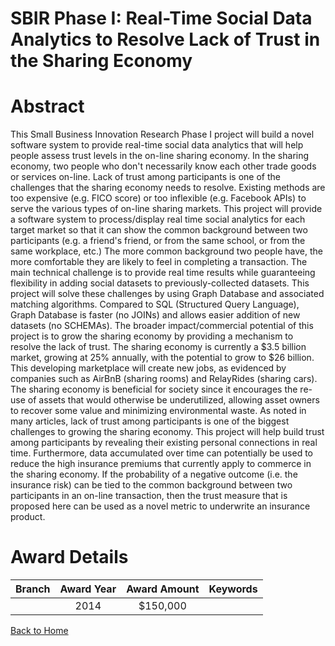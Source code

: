 
SBIR Phase I: Real-Time Social Data Analytics to Resolve Lack of Trust in the Sharing Economy
=============================================================================================

# Abstract


This Small Business Innovation Research Phase I project will build a novel software system to provide real-time social data analytics that will help people assess trust levels in the on-line sharing economy. In the sharing economy, two people who don&#039;t necessarily know each other trade goods or services on-line. Lack of trust among participants is one of the challenges that the sharing economy needs to resolve. Existing methods are too expensive (e.g. FICO score) or too inflexible (e.g. Facebook APIs) to serve the various types of on-line sharing markets. This project will provide a software system to process/display real time social analytics for each target market so that it can show the common background between two participants (e.g. a friend&#039;s friend, or from the same school, or from the same workplace, etc.) The more common background two people have, the more comfortable they are likely to feel in completing a transaction. The main technical challenge is to provide real time results while guaranteeing flexibility in adding social datasets to previously-collected datasets. This project will solve these challenges by using Graph Database and associated matching algorithms. Compared to SQL (Structured Query Language), Graph Database is faster (no JOINs) and allows easier addition of new datasets (no SCHEMAs). The broader impact/commercial potential of this project is to grow the sharing economy by providing a mechanism to resolve the lack of trust. The sharing economy is currently a $3.5 billion market, growing at 25% annually, with the potential to grow to $26 billion. This developing marketplace will create new jobs, as evidenced by companies such as AirBnB (sharing rooms) and RelayRides (sharing cars). The sharing economy is beneficial for society since it encourages the re-use of assets that would otherwise be underutilized, allowing asset owners to recover some value and minimizing environmental waste. As noted in many articles, lack of trust among participants is one of the biggest challenges to growing the sharing economy. This project will help build trust among participants by revealing their existing personal connections in real time. Furthermore, data accumulated over time can potentially be used to reduce the high insurance premiums that currently apply to commerce in the sharing economy. If the probability of a negative outcome (i.e. the insurance risk) can be tied to the common background between two participants in an on-line transaction, then the trust measure that is proposed here can be used as a novel metric to underwrite an insurance product.  

# Award Details

|Branch|Award Year|Award Amount|Keywords|
| :---: | :---: | :---: | :---: |
||2014|$150,000||
  
  


[Back to Home](https://github.com/chrischow/dod_sbir_awards/JT/#148)